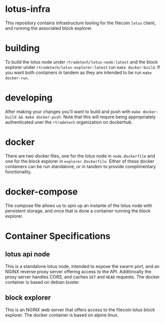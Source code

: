 # lotus-infra

This repository contains infrastructure tooling for the filecoin `lotus` client, and running the associated block explorer.

# building

To build the lotus node under `rtradetech/lotus-node:latest` and the block explorer under `rtradetech/lotus-explorer:latest` run `make docker-build`. If you want both containers in tandem as they are intended to be run `make docker-run`.

# developing

After making your changes you'll want to build and push with `make docker-build && make docker-push`. Note that this will require being appropriately authenticated uner the `rtradetech` organization on dockerhub.

# docker

There are two docker files, one for the lotus node in `node.Dockerfile` and one for the block explorer in `explorer.Dockerfile`. Either of these docker containers can be run standalone, or in tandem to provide complimentary functionality.

# docker-compose

The compose file allows us to spin up an instante of the lotus node with persistent storage, and once that is done a container running the block explorer.

# Container Specifications

## lotus api node

This is a standalone lotus node, intended to expose the swarm port, and an NGINX reverse proxy server offering access to the API. Additinoally the proxy server handles CORS, and caches `GET` and `HEAD` requests. The docker container is based on debian buster.

## block explorer

This is an NGINX web server that offers access to the filecoin lotus block explorer. The docker container is based on alpine linux.